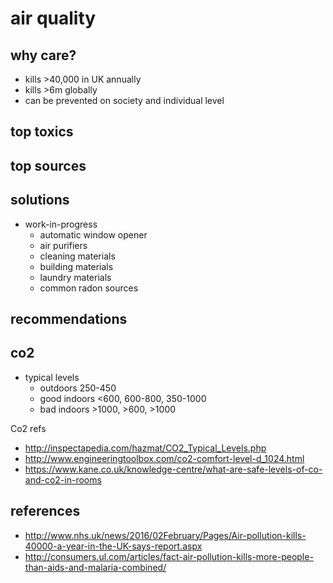 # air quality

## why care?
- kills >40,000 in UK annually
- kills >6m globally 
- can be prevented on society and individual level

## top toxics

## top sources

## solutions

- work-in-progress
  - automatic window opener
  - air purifiers
  - cleaning materials
  - building materials
  - laundry materials
  - common radon sources


## recommendations


## co2
- typical levels
  - outdoors 250-450
  - good indoors <600, 600-800, 350-1000
  - bad indoors >1000, >600, >1000

Co2 refs
- http://inspectapedia.com/hazmat/CO2_Typical_Levels.php
- http://www.engineeringtoolbox.com/co2-comfort-level-d_1024.html
- https://www.kane.co.uk/knowledge-centre/what-are-safe-levels-of-co-and-co2-in-rooms


## references
- http://www.nhs.uk/news/2016/02February/Pages/Air-pollution-kills-40000-a-year-in-the-UK-says-report.aspx
- http://consumers.ul.com/articles/fact-air-pollution-kills-more-people-than-aids-and-malaria-combined/

